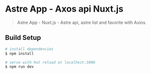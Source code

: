 # Astre App - Axos api Nuxt.js

> Astre App - Nuxt.js - Astre api, astre list and favorite with Axios.


## Build Setup

``` bash
# install dependencies
$ npm install

# serve with hot reload at localhost:3000
$ npm run dev


